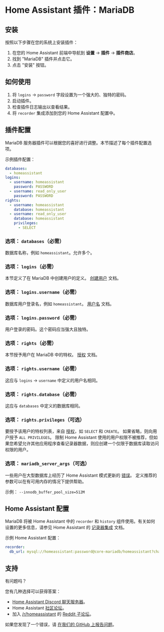 # Home Assistant 插件：MariaDB

## 安装

按照以下步骤在您的系统上安装插件：

1. 在您的 Home Assistant 前端中导航到 **设置** -> **插件** -> **插件商店**。
2. 找到 "MariaDB" 插件并点击它。
3. 点击 "安装" 按钮。

## 如何使用

1. 将 `logins` -> `password` 字段设置为一个强大的、独特的密码。
2. 启动插件。
3. 检查插件日志输出以查看结果。
4. 将 `recorder` 集成添加到您的 Home Assistant 配置中。

## 插件配置

MariaDB 服务器插件可以根据您的喜好进行调整。本节描述了每个插件配置选项。

示例插件配置：

```yaml
databases:
  - homeassistant
logins:
  - username: homeassistant
    password: PASSWORD
  - username: read_only_user
    password: PASSWORD
rights:
  - username: homeassistant
    database: homeassistant
  - username: read_only_user
    database: homeassistant
    privileges:
      - SELECT
```

### 选项： `databases`（必需）

数据库名称，例如 `homeassistant`。允许多个。

### 选项： `logins`（必需）

本节定义了在 MariaDB 中创建用户的定义。 [创建用户][createuser] 文档。

### 选项： `logins.username`（必需）

数据库用户登录名，例如 `homeassistant`。 [用户名][username] 文档。

### 选项： `logins.password`（必需）

用户登录的密码。这个密码应当强大且独特。

### 选项： `rights`（必需）

本节授予用户在 MariaDB 中的特权。 [授权][grant] 文档。

### 选项： `rights.username`（必需）

这应与 `logins` -> `username` 中定义的用户名相同。

### 选项： `rights.database`（必需）

这应与 `databases` 中定义的数据库相同。

### 选项： `rights.privileges`（可选）

要授予该用户的特权列表，来自 [授权][grant]，如 `SELECT` 和 `CREATE`。
如果省略，则向用户授予 `ALL PRIVILEGES`。 限制 Home Assistant 使用的用户权限不被推荐，但如果您希望允许其他应用程序查看记录器数据，则应创建一个仅限于数据库读取访问权限的用户。

### 选项： `mariadb_server_args`（可选）

一些用户在大型数据库上经历了 Home Assistant 模式更新的 [错误][migration-issues]。
定义推荐的参数可以在有可用内存的情况下提供帮助。

示例： `--innodb_buffer_pool_size=512M`

## Home Assistant 配置

MariaDB 将被 Home Assistant 中的 `recorder` 和 `history` 组件使用。有关如何设置的更多信息，请参见 Home Assistant 的 [记录器集成][mariadb-ha-recorder] 文档。

示例 Home Assistant 配置：

```yaml
recorder:
  db_url: mysql://homeassistant:password@core-mariadb/homeassistant?charset=utf8mb4
```

## 支持

有问题吗？

您有几种选择可以获得答案：

- [Home Assistant Discord 聊天服务器][discord]。
- Home Assistant [社区论坛][forum]。
- 加入 [/r/homeassistant][reddit] 的 [Reddit 子论坛][reddit]。

如果您发现了一个错误，请 [在我们的 GitHub 上报告问题][issue]。

[createuser]: https://mariadb.com/kb/en/create-user/
[username]: https://mariadb.com/kb/en/create-user/#user-name-component
[hostname]: https://mariadb.com/kb/en/create-user/#host-name-component
[grant]: https://mariadb.com/kb/en/grant/
[migration-issues]: https://github.com/home-assistant/core/issues/125339
[mariadb-ha-recorder]: https://www.home-assistant.io/integrations/recorder/
[discord]: https://discord.gg/c5DvZ4e
[forum]: https://community.home-assistant.io
[i386-shield]: https://img.shields.io/badge/i386-yes-green.svg
[issue]: https://github.com/home-assistant/addons/issues
[reddit]: https://reddit.com/r/homeassistant
[repository]: https://github.com/hassio-addons/repository